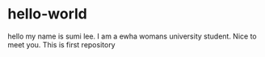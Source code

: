 # hello-world
hello my name is sumi lee. I am a ewha womans university student.
Nice to meet you.
This is first repository
